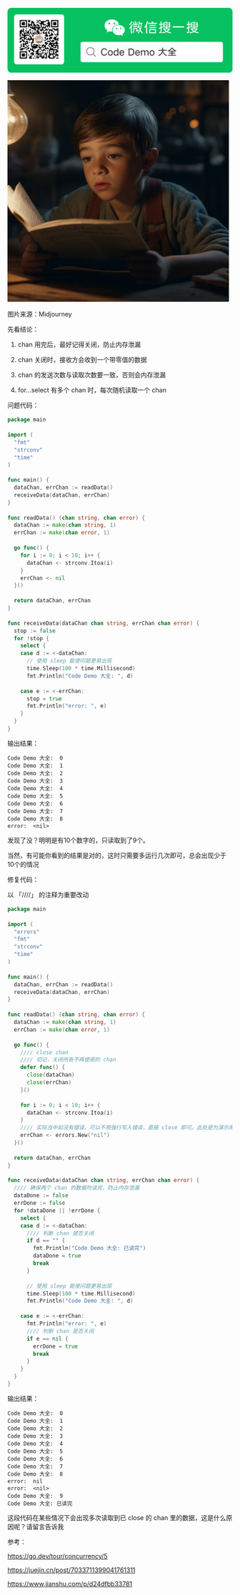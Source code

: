 ![图片](https://github.com/zwjzxh520/codeDemo/blob/main/resource/mp.png?raw=true)

![图片](https://github.com/zwjzxh520/codeDemo/blob/main/golang/chanSelect/resource/640.png?raw=true)

图片来源：Midjourney

先看结论：

1. chan 用完后，最好记得关闭，防止内存泄漏

2. chan 关闭时，接收方会收到一个带零值的数据

3. chan 的发送次数与读取次数要一致，否则会内存泄漏

4. for...select 有多个 chan 时，每次随机读取一个 chan



问题代码：

```go
package main

import (
  "fmt"
  "strconv"
  "time"
)

func main() {
  dataChan, errChan := readData()
  receiveData(dataChan, errChan)
}

func readData() (chan string, chan error) {
  dataChan := make(chan string, 1)
  errChan := make(chan error, 1)

  go func() {
    for i := 0; i < 10; i++ {
      dataChan <- strconv.Itoa(i)
    }
    errChan <- nil
  }()

  return dataChan, errChan
}

func receiveData(dataChan chan string, errChan chan error) {
  stop := false
  for !stop {
    select {
    case d := <-dataChan:
      // 使用 sleep 能使问题更易出现
      time.Sleep(100 * time.Millisecond)
      fmt.Println("Code Demo 大全: ", d)

    case e := <-errChan:
      stop = true
      fmt.Println("error: ", e)
    }
  }
}
```

输出结果：
```text
Code Demo 大全:  0
Code Demo 大全:  1
Code Demo 大全:  2
Code Demo 大全:  3
Code Demo 大全:  4
Code Demo 大全:  5
Code Demo 大全:  6
Code Demo 大全:  7
Code Demo 大全:  8
error:  <nil>
```

发现了没？明明是有10个数字的，只读取到了9个。

当然，有可能你看到的结果是对的，这时只需要多运行几次即可，总会出现少于10个的情况

修复代码：

以 「////」 的注释为重要改动

```go
package main

import (
  "errors"
  "fmt"
  "strconv"
  "time"
)

func main() {
  dataChan, errChan := readData()
  receiveData(dataChan, errChan)
}

func readData() (chan string, chan error) {
  dataChan := make(chan string, 1)
  errChan := make(chan error, 1)

  go func() {
    //// close chan
    //// 切记，关闭所有不再使用的 chan
    defer func() {
      close(dataChan)
      close(errChan)
    }()

    for i := 0; i < 10; i++ {
      dataChan <- strconv.Itoa(i)
    }
    //// 实际当中如没有错误，可以不用强行写入错误，直接 close 即可。此处是为演示用
    errChan <- errors.New("nil")
  }()

  return dataChan, errChan
}

func receiveData(dataChan chan string, errChan chan error) {
  //// 确保两个 chan 的数据均读完，防止内存泄漏
  dataDone := false
  errDone := false
  for !dataDone || !errDone {
    select {
    case d := <-dataChan:
      //// 判断 chan 是否关闭
      if d == "" {
        fmt.Println("Code Demo 大全: 已读完")
        dataDone = true
        break
      }

      // 使用 sleep 能使问题更易出现
      time.Sleep(100 * time.Millisecond)
      fmt.Println("Code Demo 大全: ", d)

    case e := <-errChan:
      fmt.Println("error: ", e)
      //// 判断 chan 是否关闭
      if e == nil {
        errDone = true
        break
      }
    }
  }
}
```

输出结果：

```text
Code Demo 大全:  0
Code Demo 大全:  1
Code Demo 大全:  2
Code Demo 大全:  3
Code Demo 大全:  4
Code Demo 大全:  5
Code Demo 大全:  6
Code Demo 大全:  7
Code Demo 大全:  8
error:  nil
error:  <nil>
Code Demo 大全:  9
Code Demo 大全: 已读完
```
这段代码在某些情况下会出现多次读取到已 close 的 chan 里的数据，这是什么原因呢？请留言告诉我

参考：

https://go.dev/tour/concurrency/5

https://juejin.cn/post/7033711399041761311

https://www.jianshu.com/p/d24dfbb33781

